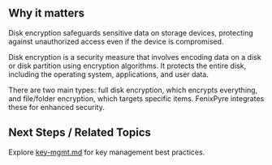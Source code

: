 
## Why it matters
Disk encryption safeguards sensitive data on storage devices, protecting against unauthorized access even if the device is compromised.

Disk encryption is a security measure that involves encoding data on a disk or disk partition using encryption algorithms. It protects the entire disk, including the operating system, applications, and user data.

There are two main types: full disk encryption, which encrypts everything, and file/folder encryption, which targets specific items. FenixPyre integrates these for enhanced security.

## Next Steps / Related Topics
Explore [key-mgmt.md](/02-core-concepts/key-mgmt) for key management best practices.

